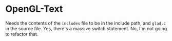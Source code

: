 # OpenGL-Text

Needs the contents of the `includes` file to be in the include path, and `glad.c` in the source file. Yes, there's a massive switch statement. No, I'm not going to refactor that.
